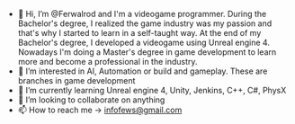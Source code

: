 - 👋 Hi, I’m @Ferwalrod and I'm a videogame programmer. During the Bachelor's degree, I realized the game industry was my passion and that's why I started to learn in 
a self-taught way. At the end of my Bachelor's degree, I developed a videogame using Unreal engine 4. Nowadays I'm doing a Master's degree in game development to learn
more and become a professional in the industry. 
- 👀 I’m interested in AI, Automation or build and gameplay. These are branches in game development
- 🌱 I’m currently learning Unreal engine 4, Unity, Jenkins, C++, C#, PhysX
- 💞️ I’m looking to collaborate on anything
- 📫 How to reach me -> infofews@gmail.com

<!---
Ferwalrod/Ferwalrod is a ✨ special ✨ repository because its `README.md` (this file) appears on your GitHub profile.
You can click the Preview link to take a look at your changes.
--->
